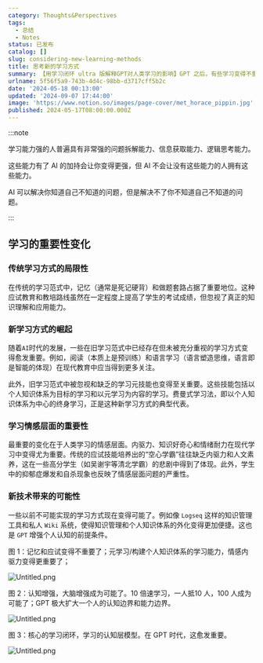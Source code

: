 ```yaml
---
category: Thoughts&Perspectives
tags:
  - 总结
  - Notes
status: 已发布
catalog: []
slug: considering-new-learning-methods
title: 思考新的学习方式
summary: 【用学习闭环 ultra 版解释GPT对人类学习的影响】GPT 之后，有些学习变得不重要了，有些学习变得更重要了，有些学习从不可能变成可能了。
urlname: 5f56f5a9-743b-4d4c-98bb-d3717cff5b2c
date: '2024-05-18 00:13:00'
updated: '2024-09-07 17:44:00'
image: 'https://www.notion.so/images/page-cover/met_horace_pippin.jpg'
published: 2024-05-17T08:00:00.000Z
---
```


:::note


学习能力强的人普遍具有非常强的问题拆解能力、信息获取能力、逻辑思考能力。


这些能力有了 AI 的加持会让你变得更强，但 AI 不会让没有这些能力的人拥有这些能力。


AI 可以解决你知道自己不知道的问题，但是解决不了你不知道自己不知道的问题。


:::


## 学习的重要性变化


### 传统学习方式的局限性


在传统的学习范式中，记忆（通常是死记硬背）和做题套路占据了重要地位。这种应试教育和教培路线虽然在一定程度上提高了学生的考试成绩，但忽视了真正的知识理解和应用能力。


### 新学习方式的崛起


随着`AI`时代的发展，一些在旧学习范式中已经存在但未被充分重视的学习方式变得愈发重要。例如，阅读（本质上是预训练）和语言学习（语言塑造思维，语言即是智能的体现）在现代教育中应当得到更多关注。


此外，旧学习范式中被忽视和缺乏的学习元技能也变得至关重要。这些技能包括以个人知识体系为目标的学习和以元学习为内容的学习。费曼式学习法，即以个人知识体系为中心的终身学习，正是这种新学习方式的典型代表。


### 学习情感层面的重要性


最重要的变化在于人类学习的情感层面。内驱力、知识好奇心和情绪耐力在现代学习中变得尤为重要。传统的应试技能培养出的“空心学霸”往往缺乏内驱力和人文素养，这在一些高分学生（如吴谢宇等清北学霸）的悲剧中得到了体现。此外，学生中的抑郁症爆发和自杀现象也反映了情感层面问题的严重性。


### 新技术带来的可能性


一些以前不可能实现的学习方式现在变得可能了。例如像 `Logseq` 这样的知识管理工具和私人 `Wiki` 系统，使得知识管理和个人知识体系的外化变得更加便捷。这也是 `GPT` 增强个人认知的前提条件。


图 1：记忆和应试变得不重要了；元学习/构建个人知识体系的学习能力，情感内驱力变得更重要了；


![Untitled.png](https://prod-files-secure.s3.us-west-2.amazonaws.com/5d24fe63-e567-4804-86f9-9fdc62e13082/a8319b77-00b3-43d9-9f99-e58187f20cfe/Untitled.png?X-Amz-Algorithm=AWS4-HMAC-SHA256&X-Amz-Content-Sha256=UNSIGNED-PAYLOAD&X-Amz-Credential=ASIAZI2LB4665JTSCOP3%2F20250310%2Fus-west-2%2Fs3%2Faws4_request&X-Amz-Date=20250310T053238Z&X-Amz-Expires=3600&X-Amz-Security-Token=IQoJb3JpZ2luX2VjED0aCXVzLXdlc3QtMiJGMEQCIE9Lakhcg0Cz%2Bl2v7WHtzJ8%2F3VqJZNHfYmLwwOnEheWgAiA%2FJSg5iv1nFWFxwQ0hZs8lfD9CebvdlFSoUhdgIjccGyqIBAiG%2F%2F%2F%2F%2F%2F%2F%2F%2F%2F8BEAAaDDYzNzQyMzE4MzgwNSIMLNT7jM2dEdeghxBoKtwDByIVXE%2B2s2xzN%2FB2O9iP1t4T0IUiDaCxl5IsXlxC%2BzZ%2BA3JZ0O9wkKkt9EdXUhqO1EvX5VBYvhxDjoC1xxMHocM9x8rH4%2B2%2FGzXtpmYvn1gr0SsP80zRJg0aZsorAdwOUuHyk27bHBIA%2FUJBetR6lFW7m48tFsCuUx97ykEH4pFqW8Cl8naCaPJajwP9TDY%2FDvqW9W59lVy1yVS10qjJAVUCM0uhqUE%2Bzt5%2FJiT%2BRTA86vamvcDjAmPiVg5aH9KuVMLQ%2FZHQy4nGSei70zMGOcBb%2B62JNa63PE72GgIDmFa9Dna6M%2FKAib7%2Fjz2XvZQRh46ewrWrZ5TjNPP%2FLxV4vczx%2BSDfYHFkteXOOvST6d8fV49SCp84u5pdL%2Fh4XLzjmrIQC6sJCH92rXJgEwwJRtInRc71qG%2FsxCjMDHU75Ov%2BF%2FQ2kPBGE9rhgN0P1rVAdFpv2g9KXqTPJU0dphjYFcqToqf%2B61ky3Vjy78fXpiYpoAkl2ajOeAQ2QPHdV1S2PNrGyE84xvGWH%2BK4HSjGYmhoWYTSVXQitYN3SNOduOHEN2IRX5Erc3IsGCIKGpCZjPwCZhD3XvoRnlDTxIqGgjCWY%2BKti3yBXMS%2BQjOXKGhLAIlhaT0uPAdhYzUw0ei5vgY6pgGIw6bZG8RWCv3%2FIfltdoXdthpjdhP0E%2BPhXLq6hXtRx4wIVmg7MsYRua%2BqwfBOVLI0%2B9UVlEHeFRmAJahjQu%2Bar3XpQiJ7ClW%2BvgZAce8x4Fh4SjNxKfMIzFmtimTETrRAIvZ8qn3wJgJaOKEu7ygMgybmsCaZ2rLxnuQNKpTnHHOs%2FU9u%2B6xEFa5ktBzLY93QteIajEKdTQdDCfvi3eilR4FJqWUy&X-Amz-Signature=f616611b049e52f1944fe18586a69fde1e8cb27cae1db91ff5a5b77c6067327d&X-Amz-SignedHeaders=host&x-id=GetObject)


图 2：认知增强，大脑增强成为可能了。10 倍速学习，一人抵10 人，100 人成为可能了；GPT 极大扩大一个人的认知边界和能力边界。


![Untitled.png](https://prod-files-secure.s3.us-west-2.amazonaws.com/5d24fe63-e567-4804-86f9-9fdc62e13082/e195b372-4d2b-479c-9e75-1be4e2c1412e/Untitled.png?X-Amz-Algorithm=AWS4-HMAC-SHA256&X-Amz-Content-Sha256=UNSIGNED-PAYLOAD&X-Amz-Credential=ASIAZI2LB4665JTSCOP3%2F20250310%2Fus-west-2%2Fs3%2Faws4_request&X-Amz-Date=20250310T053238Z&X-Amz-Expires=3600&X-Amz-Security-Token=IQoJb3JpZ2luX2VjED0aCXVzLXdlc3QtMiJGMEQCIE9Lakhcg0Cz%2Bl2v7WHtzJ8%2F3VqJZNHfYmLwwOnEheWgAiA%2FJSg5iv1nFWFxwQ0hZs8lfD9CebvdlFSoUhdgIjccGyqIBAiG%2F%2F%2F%2F%2F%2F%2F%2F%2F%2F8BEAAaDDYzNzQyMzE4MzgwNSIMLNT7jM2dEdeghxBoKtwDByIVXE%2B2s2xzN%2FB2O9iP1t4T0IUiDaCxl5IsXlxC%2BzZ%2BA3JZ0O9wkKkt9EdXUhqO1EvX5VBYvhxDjoC1xxMHocM9x8rH4%2B2%2FGzXtpmYvn1gr0SsP80zRJg0aZsorAdwOUuHyk27bHBIA%2FUJBetR6lFW7m48tFsCuUx97ykEH4pFqW8Cl8naCaPJajwP9TDY%2FDvqW9W59lVy1yVS10qjJAVUCM0uhqUE%2Bzt5%2FJiT%2BRTA86vamvcDjAmPiVg5aH9KuVMLQ%2FZHQy4nGSei70zMGOcBb%2B62JNa63PE72GgIDmFa9Dna6M%2FKAib7%2Fjz2XvZQRh46ewrWrZ5TjNPP%2FLxV4vczx%2BSDfYHFkteXOOvST6d8fV49SCp84u5pdL%2Fh4XLzjmrIQC6sJCH92rXJgEwwJRtInRc71qG%2FsxCjMDHU75Ov%2BF%2FQ2kPBGE9rhgN0P1rVAdFpv2g9KXqTPJU0dphjYFcqToqf%2B61ky3Vjy78fXpiYpoAkl2ajOeAQ2QPHdV1S2PNrGyE84xvGWH%2BK4HSjGYmhoWYTSVXQitYN3SNOduOHEN2IRX5Erc3IsGCIKGpCZjPwCZhD3XvoRnlDTxIqGgjCWY%2BKti3yBXMS%2BQjOXKGhLAIlhaT0uPAdhYzUw0ei5vgY6pgGIw6bZG8RWCv3%2FIfltdoXdthpjdhP0E%2BPhXLq6hXtRx4wIVmg7MsYRua%2BqwfBOVLI0%2B9UVlEHeFRmAJahjQu%2Bar3XpQiJ7ClW%2BvgZAce8x4Fh4SjNxKfMIzFmtimTETrRAIvZ8qn3wJgJaOKEu7ygMgybmsCaZ2rLxnuQNKpTnHHOs%2FU9u%2B6xEFa5ktBzLY93QteIajEKdTQdDCfvi3eilR4FJqWUy&X-Amz-Signature=b17e38f95fde2d026f752941d845f9aedfd79fe69a69b2c55e07a7fff3473608&X-Amz-SignedHeaders=host&x-id=GetObject)


图 3：核心的学习闭环，学习的认知层模型。在 GPT 时代，这愈发重要。


![Untitled.png](https://prod-files-secure.s3.us-west-2.amazonaws.com/5d24fe63-e567-4804-86f9-9fdc62e13082/57f2a38d-97b9-407e-baa1-8fecb8348e87/Untitled.png?X-Amz-Algorithm=AWS4-HMAC-SHA256&X-Amz-Content-Sha256=UNSIGNED-PAYLOAD&X-Amz-Credential=ASIAZI2LB4665JTSCOP3%2F20250310%2Fus-west-2%2Fs3%2Faws4_request&X-Amz-Date=20250310T053238Z&X-Amz-Expires=3600&X-Amz-Security-Token=IQoJb3JpZ2luX2VjED0aCXVzLXdlc3QtMiJGMEQCIE9Lakhcg0Cz%2Bl2v7WHtzJ8%2F3VqJZNHfYmLwwOnEheWgAiA%2FJSg5iv1nFWFxwQ0hZs8lfD9CebvdlFSoUhdgIjccGyqIBAiG%2F%2F%2F%2F%2F%2F%2F%2F%2F%2F8BEAAaDDYzNzQyMzE4MzgwNSIMLNT7jM2dEdeghxBoKtwDByIVXE%2B2s2xzN%2FB2O9iP1t4T0IUiDaCxl5IsXlxC%2BzZ%2BA3JZ0O9wkKkt9EdXUhqO1EvX5VBYvhxDjoC1xxMHocM9x8rH4%2B2%2FGzXtpmYvn1gr0SsP80zRJg0aZsorAdwOUuHyk27bHBIA%2FUJBetR6lFW7m48tFsCuUx97ykEH4pFqW8Cl8naCaPJajwP9TDY%2FDvqW9W59lVy1yVS10qjJAVUCM0uhqUE%2Bzt5%2FJiT%2BRTA86vamvcDjAmPiVg5aH9KuVMLQ%2FZHQy4nGSei70zMGOcBb%2B62JNa63PE72GgIDmFa9Dna6M%2FKAib7%2Fjz2XvZQRh46ewrWrZ5TjNPP%2FLxV4vczx%2BSDfYHFkteXOOvST6d8fV49SCp84u5pdL%2Fh4XLzjmrIQC6sJCH92rXJgEwwJRtInRc71qG%2FsxCjMDHU75Ov%2BF%2FQ2kPBGE9rhgN0P1rVAdFpv2g9KXqTPJU0dphjYFcqToqf%2B61ky3Vjy78fXpiYpoAkl2ajOeAQ2QPHdV1S2PNrGyE84xvGWH%2BK4HSjGYmhoWYTSVXQitYN3SNOduOHEN2IRX5Erc3IsGCIKGpCZjPwCZhD3XvoRnlDTxIqGgjCWY%2BKti3yBXMS%2BQjOXKGhLAIlhaT0uPAdhYzUw0ei5vgY6pgGIw6bZG8RWCv3%2FIfltdoXdthpjdhP0E%2BPhXLq6hXtRx4wIVmg7MsYRua%2BqwfBOVLI0%2B9UVlEHeFRmAJahjQu%2Bar3XpQiJ7ClW%2BvgZAce8x4Fh4SjNxKfMIzFmtimTETrRAIvZ8qn3wJgJaOKEu7ygMgybmsCaZ2rLxnuQNKpTnHHOs%2FU9u%2B6xEFa5ktBzLY93QteIajEKdTQdDCfvi3eilR4FJqWUy&X-Amz-Signature=c906fa5bb04d47e494940ab4460090ef7e0a2029e1ff05cade93c8d418025cbf&X-Amz-SignedHeaders=host&x-id=GetObject)

